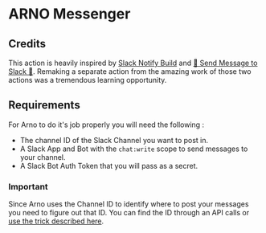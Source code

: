# ARNO Messenger

## Credits

This action is heavily inspired by [Slack Notify Build](https://github.com/voxmedia/github-action-slack-notify-build) and [💬 Send Message to Slack 🚀](https://github.com/archive/github-actions-slack). Remaking a separate action from the amazing work of those two actions was a tremendous learning opportunity.

## Requirements

For Arno to do it's job properly you will need the following :

- The channel ID of the Slack Channel you want to post in.
- A Slack App and Bot with the `chat:write` scope to send messages to your channel.
- A Slack Bot Auth Token that you will pass as a secret.

### Important

Since Arno uses the Channel ID to identify where to post your messages you need to figure out that ID. You can find the ID through an API calls or [use the trick described here](https://stackoverflow.com/questions/40940327/what-is-the-simplest-way-to-find-a-slack-team-id-and-a-channel-id).

